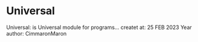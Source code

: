 # Universal
Universal: is Universal module for programs...
createt at: 25 FEB 2023 Year
author: CimmaronMaron
